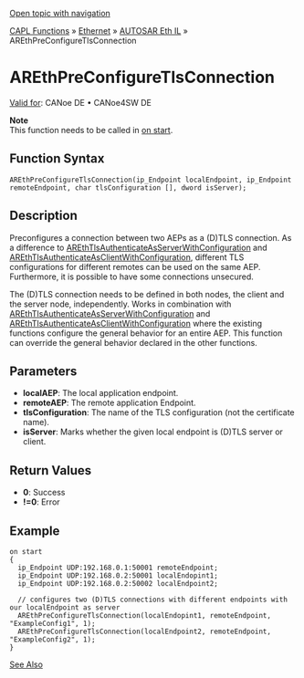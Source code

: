 [Open topic with navigation](../../../../../../CANoeDEFamily.htm#Topics/CAPLFunctions/IP/AUTOSARethIL/Functions/CAPLfunctionAREthPreConfigureTlsConnection.md)

[CAPL Functions](../../../CAPLfunctions.md) » [Ethernet](../../CAPLEthernetStartPage.md) » [AUTOSAR Eth IL](../CAPLfunctionsAREthILOverview.md) » AREthPreConfigureTlsConnection

# AREthPreConfigureTlsConnection

[Valid for](../../../../Shared/FeatureAvailability.md): CANoe DE • CANoe4SW DE

**Note**  
This function needs to be called in [on start](../../../Other/CAPLfunctionsEventProceduresOverview.md).

## Function Syntax

```
AREthPreConfigureTlsConnection(ip_Endpoint localEndpoint, ip_Endpoint remoteEndpoint, char tlsConfiguration [], dword isServer);
```

## Description

Preconfigures a connection between two AEPs as a (D)TLS connection. As a difference to [AREthTlsAuthenticateAsServerWithConfiguration](CAPLFunctionAREthTlsAuthenticateAsServerWithConfiguration.md) and [AREthTlsAuthenticateAsClientWithConfiguration](CAPLFunctionAREthTlsAuthenticateAsClientWithConfiguration.md), different TLS configurations for different remotes can be used on the same AEP. Furthermore, it is possible to have some connections unsecured.

The (D)TLS connection needs to be defined in both nodes, the client and the server node, independently. Works in combination with [AREthTlsAuthenticateAsServerWithConfiguration](CAPLFunctionAREthTlsAuthenticateAsServerWithConfiguration.md) and [AREthTlsAuthenticateAsClientWithConfiguration](CAPLFunctionAREthTlsAuthenticateAsClientWithConfiguration.md) where the existing functions configure the general behavior for an entire AEP. This function can override the general behavior declared in the other functions.

## Parameters

- **localAEP**: The local application endpoint.
- **remoteAEP**: The remote application Endpoint.
- **tlsConfiguration**: The name of the TLS configuration (not the certificate name).
- **isServer**: Marks whether the given local endpoint is (D)TLS server or client.

## Return Values

- **0**: Success
- **!=0**: Error

## Example

```plaintext
on start
{
  ip_Endpoint UDP:192.168.0.1:50001 remoteEndpoint;
  ip_Endpoint UDP:192.168.0.2:50001 localEndopint1;
  ip_Endpoint UDP:192.168.0.2:50002 localEndpoint2;

  // configures two (D)TLS connections with different endpoints with our localEndpoint as server
  AREthPreConfigureTlsConnection(localEndopint1, remoteEndpoint, "ExampleConfig1", 1);
  AREthPreConfigureTlsConnection(localEndpoint2, remoteEndpoint, "ExampleConfig2", 1);
}
```

[See Also](javascript:void(0);)
